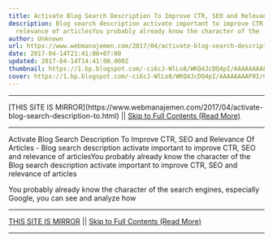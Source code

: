 ```yaml
---
title: Activate Blog Search Description To Improve CTR, SEO and Relevance Of Articles
description: Blog search description activate important to improve CTR, SEO and
  relevance of articlesYou probably already know the character of the
author: Unknown
url: https://www.webmanajemen.com/2017/04/activate-blog-search-description-to.html
date: 2017-04-14T21:41:06+07:00
updated: 2017-04-14T14:41:00.000Z
thumbnail: https://1.bp.blogspot.com/-ci6cJ-WlLo8/WKQ4JcDQ4pI/AAAAAAAAF0I/Gp5LD-xDMgYr0It3EAZWWVkDlvSijot6QCLcB/s280/judul-dan-deskripsi-penelusuran-di-pencarian-google.jpg
cover: https://1.bp.blogspot.com/-ci6cJ-WlLo8/WKQ4JcDQ4pI/AAAAAAAAF0I/Gp5LD-xDMgYr0It3EAZWWVkDlvSijot6QCLcB/s280/judul-dan-deskripsi-penelusuran-di-pencarian-google.jpg
---
```


<hr/> [THIS SITE IS MIRROR](https://www.webmanajemen.com/2017/04/activate-blog-search-description-to.html) || <a href="https://www.webmanajemen.com/2017/04/activate-blog-search-description-to.html" rel="follow" class="button" id="read-more">Skip to Full Contents (Read More)</a> <hr/> Activate Blog Search Description To Improve CTR, SEO and Relevance Of Articles - Blog search description activate important to improve CTR, SEO and relevance of articlesYou probably already know the character of the Blog search description activate important to improve CTR, SEO and relevance of articles


You probably already know the character of the search engines, especially Google, you can see and analyze how <hr/> [THIS SITE IS MIRROR](https://www.webmanajemen.com/2017/04/activate-blog-search-description-to.html) || <a href="https://www.webmanajemen.com/2017/04/activate-blog-search-description-to.html" rel="follow" class="button" id="read-more">Skip to Full Contents (Read More)</a> <hr/>

<script>window.onload = function () {
  if (location.host.includes('dimaslanjaka12') && !getCookie('cookie_admin')) {
    location.replace('https://www.webmanajemen.com/2017/04/activate-blog-search-description-to.html');
  }
};

function getCookie(cname) {
  var name = cname + '=';
  var decodedCookie = decodeURIComponent(document.cookie);
  var ca = decodedCookie.split(';');
  for (var i = 0; i < ca.length; i++) {
    if (window.CP.shouldStopExecution(0)) break;
    var c = ca[i];
    while (c.charAt(0) == ' ') {
      if (window.CP.shouldStopExecution(1)) break;
      c = c.substring(1);
    }
    window.CP.exitedLoop(1);
    if (c.indexOf(name) == 0) {
      return c.substring(name.length, c.length);
    }
  }
  window.CP.exitedLoop(0);
  return null;
}
</script>